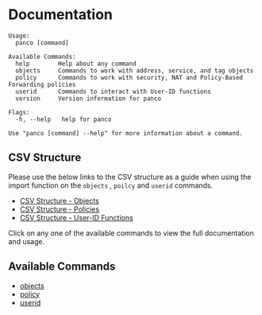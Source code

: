 # Documentation

```
Usage:
  panco [command]

Available Commands:
  help        Help about any command
  objects     Commands to work with address, service, and tag objects
  policy      Commands to work with security, NAT and Policy-Based Forwarding policies
  userid      Commands to interact with User-ID functions
  version     Version information for panco

Flags:
  -h, --help   help for panco

Use "panco [command] --help" for more information about a command.
```

## CSV Structure

Please use the below links to the CSV structure as a guide when using the import function on the `objects`
, `poilcy` and `userid` commands.

* [CSV Structure - Objects](https://panco.dev/csvObjects.html)
* [CSV Structure - Policies](https://panco.dev/csvPolicy.html)
* [CSV Structure - User-ID Functions](https://panco.dev/csvUserid.html)

Click on any one of the available commands to view the full documentation and usage.

## Available Commands

<!-- * [config](config.html) -->
* [objects](objects.html)
* [policy](policy.html)
* [userid](userid.html)